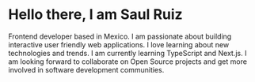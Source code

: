 <h1>Hello there, I am Saul Ruiz</h1>
<p>Frontend developer based in Mexico. I am passionate about building interactive user friendly web applications. I love learning about new technologies and trends. I am currently learning TypeScript and Next.js. I am looking forward to collaborate on Open Source projects and get more involved in software development communities.</p>
